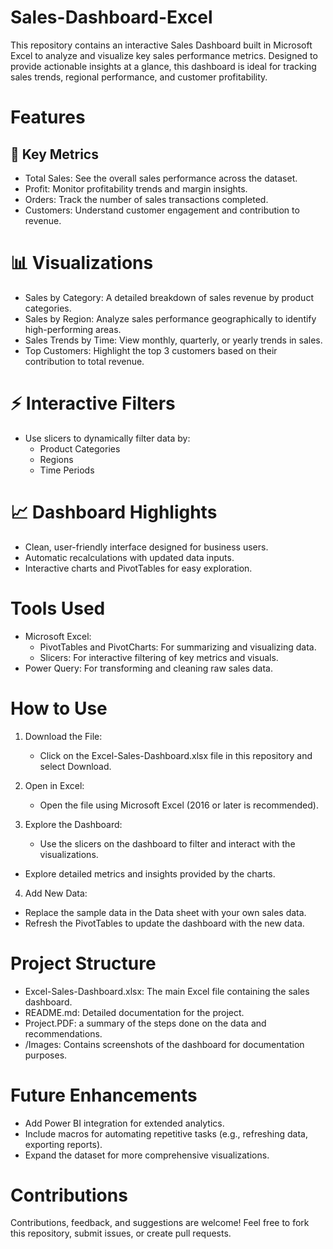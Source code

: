 # Sales-Dashboard-Excel
This repository contains an interactive Sales Dashboard built in Microsoft Excel to analyze and visualize key sales performance metrics. Designed to provide actionable insights at a glance, this dashboard is ideal for tracking sales trends, regional performance, and customer profitability.

# Features
## 🔑 Key Metrics
- Total Sales: See the overall sales performance across the dataset.
- Profit: Monitor profitability trends and margin insights.
- Orders: Track the number of sales transactions completed.
- Customers: Understand customer engagement and contribution to revenue.

# 📊 Visualizations
- Sales by Category: A detailed breakdown of sales revenue by product categories.
- Sales by Region: Analyze sales performance geographically to identify high-performing areas.
- Sales Trends by Time: View monthly, quarterly, or yearly trends in sales.
- Top Customers: Highlight the top 3 customers based on their contribution to total revenue.

# ⚡ Interactive Filters
- Use slicers to dynamically filter data by:
  - Product Categories
  - Regions
  - Time Periods

# 📈 Dashboard Highlights
- Clean, user-friendly interface designed for business users.
- Automatic recalculations with updated data inputs.
- Interactive charts and PivotTables for easy exploration.

# Tools Used
- Microsoft Excel:
  - PivotTables and PivotCharts: For summarizing and visualizing data.
  - Slicers: For interactive filtering of key metrics and visuals.
- Power Query: For transforming and cleaning raw sales data.


# How to Use
1. Download the File:
   - Click on the Excel-Sales-Dashboard.xlsx file in this repository and select Download.

2. Open in Excel:
   - Open the file using Microsoft Excel (2016 or later is recommended).

3. Explore the Dashboard:
   - Use the slicers on the dashboard to filter and interact with the visualizations.
  - Explore detailed metrics and insights provided by the charts.

4. Add New Data:
- Replace the sample data in the Data sheet with your own sales data.
- Refresh the PivotTables to update the dashboard with the new data.

# Project Structure
- Excel-Sales-Dashboard.xlsx: The main Excel file containing the sales dashboard.
- README.md: Detailed documentation for the project.
- Project.PDF: a summary of the steps done on the data and recommendations.
- /Images: Contains screenshots of the dashboard for documentation purposes.


# Future Enhancements
- Add Power BI integration for extended analytics.
- Include macros for automating repetitive tasks (e.g., refreshing data, exporting reports).
- Expand the dataset for more comprehensive visualizations.

# Contributions
Contributions, feedback, and suggestions are welcome! Feel free to fork this repository, submit issues, or create pull requests.